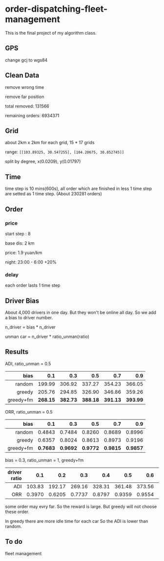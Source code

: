 # order-dispatching-fleet-management

This is the final project of my algorithm class.

## GPS

change gcj to wgs84

## Clean Data

remove wrong time

remove far position

total removed: 131566

remaining orders: 6934371

## Grid

about 2km x 2km for each grid, 15 * 17 grids

range: `[[103.89325, 30.547255], [104.20675, 30.852745]]`

split by degree, x(0.0209), y(0.01797)

## Time

time step is 10 mins(600s), all order which are finished in less 1 time step are setted as 1 time step. (About 230281 orders)

## Order

### price

start step : 8

base dis: 2 km

price: 1.9 yuan/km

night: 23:00 - 6:00 +20%

### delay

each order lasts 1 time step

## Driver Bias

About 4,000 drivers in one day. But they won't be online all day. So we add a bias to driver number.

n_driver = bias * n_driver

unman car = n_driver * ratio_unman(ratio)

## Results

ADI, ratio_unman = 0.5

|   bias    | 0.1    | 0.3    | 0.5    | 0.7    | 0.9
---:|---:|---:|---:|---:|---:
random      | 199.99 | 306.92 | 337.27 | 354.23 | 366.05
greedy      | 205.76 | 294.85 | 326.90 | 346.86 | 359.26
greedy+fm   | **268.15** | **382.73** | **388.18** | **391.13** | **393.99**

ORR, ratio_unman = 0.5

|   bias    | 0.1    | 0.3    | 0.5    | 0.7    | 0.9
---:|---:|---:|---:|---:|---:
random      | 0.4843 | 0.7484 | 0.8260 | 0.8689 | 0.8996
greedy      | 0.6357 | 0.8024 | 0.8613 | 0.8973 | 0.9196
greedy+fm   | **0.7683** | **0.9692** | **0.9772** | **0.9815** | **0.9857**

bias = 0.3, ratio_unman = 1, greedy+fm

| driver ratio  | 0.1    |0.2    | 0.3    | 0.4    | 0.5    | 0.6    | 0.7    | 0.8    | 0.9    | 1
---:|---:|---:|---:|---:|---:|---:|---:|---:|---:|---:
ADI             | 103.83 | 192.17 | 269.16 | 328.31 | 361.48 | 373.56 | 378.58 | 381.47 | 383.26 | **384.05**
ORR             | 0.3970 | 0.6205 | 0.7737 | 0.8797 | 0.9359 | 0.9554 | 0.9633 | 0.9675 | 0.9701 | **0.9712**

some order may evry far. So the reward is large. But greedy will not choose these order.

In greedy there are more idle time for each car So the ADI is lower than random.

## To do

fleet management
